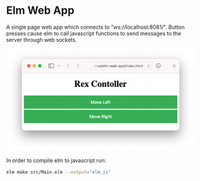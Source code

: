 # Elm Web App

A single page web app which connects to "ws://localhost:8081/". Button presses cause elm to call javascript functions to send messages to the server through web sockets.

![Example](./images/example.png)
	
In order to compile elm to javascript run:
``` bash
elm make src/Main.elm --output="elm.js"
```
